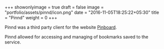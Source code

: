 +++
showonlyimage = true
draft = false
image = "portfolio/assets/pinnd/icon.png"
date = "2016-11-05T18:25:22+05:30"
title = "Pinnd"
weight = 0
+++

Pinnd was a third party client for the website [Pinboard](https://pinboard.in/).
<!--more-->

Pinnd allowed for accessing and managing of bookmarks saved to the service.